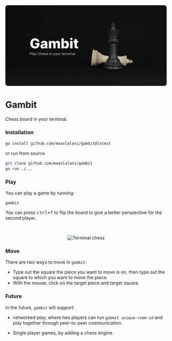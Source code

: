 <img src="./assets/gambit.png?raw=true" alt="Gambit: Play chess in your terminal" />

# Gambit

Chess board in your terminal.

### Installation

```sh
go install github.com/maaslalani/gambit@latest
```

or run from source

```sh
git clone github.com/maaslalani/gambit
go run ./...
```

### Play

You can play a game by running:

```
gambit
```

You can press <kbd>ctrl+f</kbd> to flip the board to give a better perspective
for the second player.

<br/>
<p align="center">
  <img width="90%" src="./assets/chess.gif?raw=true" alt="Terminal chess" />
</p>

### Move

There are two ways to move in `gambit`:

* Type out the square the piece you want to move is on, then type out the square to which you want to move the piece.
* With the mouse, click on the target piece and target square.

### Future

In the future, `gambit` will support:

* networked play, where two players can run
`gabmit unique-room-id` and play together through peer-to-peer communication.

* Single player games, by adding a chess engine
